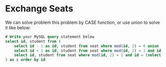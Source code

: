 # Exchange Seats
We can solve problem this problem by CASE function, or use union to solve it like below:
```sql
# Write your MySQL query statement below
select id, student from (
    select id - 1 as id, student from seat where mod(id, 2) = 0 union
    select id + 1 as id, student from seat where mod(id, 2) = 1 and id != (select count(*) from seat) union
    select id, student from seat where mod(id, 2) = 1 and id = (select count(*) from seat)
) as s order by id
```